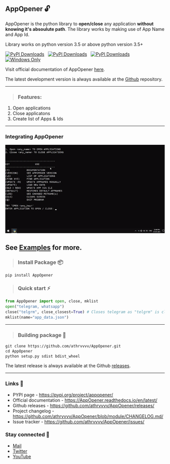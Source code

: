 ## AppOpener 🔓

AppOpener is the python library to **open/close** any application **without knowing it's absoulute path**. The library works by making use of App Name and App Id.

Library works on python version 3.5 or above python version 3.5+

[![PyPI Downloads](https://img.shields.io/pypi/dm/AppOpener)](https://pypi.org/project/AppOpener/) &nbsp; [![PyPI Downloads](https://img.shields.io/pypi/status/AppOpener)](https://pypi.org/project/AppOpener/) &nbsp; [![PyPI Downloads](https://img.shields.io/pypi/v/AppOpener?label=AppOpener)](https://pypi.org/project/AppOpener/) &nbsp; [![Windows Only](https://img.shields.io/badge/platform-windows-blue.svg)](https://shields.io/)

<!-- > **Note**
> AppOpener is only functional on windows. -->

Visit official documentation of AppOpener [here](https://AppOpener.readthedocs.io/en/latest/).

The latest development version is always available at the [Github](https://github.com/athrvvvv/AppOpener) repository.

---

> ### Features:

1. Open applications
2. Close applicatons
3. Create list of Apps & Ids

---

### Integrating AppOpener

![](docs/img/output.gif)

See [Examples](https://github.com/athrvvvv/AppOpener/tree/module/Examples) for more.
---

> ### Install Package 📦

```
pip install AppOpener
```

> ### Quick start ⚡

``` python
from AppOpener import open, close, mklist
open("telegram, whatsapp")
close("telgrm", close_closest=True) # Closes telegram as "telgrm" is closest to "telegram"
mklist(name="app_data.json")
```

---
> ### Building package 🔨

```
git clone https://github.com/athrvvvv/AppOpener.git
cd AppOpener
python setup.py sdist bdist_wheel
```
The latest release is always available at the Github [releases](https://github.com/athrvvvv/AppOpener/releases).

---

### Links 🔗

- PYPI page - https://pypi.org/project/appopener/
- Official documentation - https://AppOpener.readthedocs.io/en/latest/
- Github releases - https://github.com/athrvvvv/AppOpener/releases/
- Project changelog - https://github.com/athrvvvv/AppOpener/blob/module/CHANGELOG.md/
- Issue tracker - https://github.com/athrvvvv/AppOpener/issues/

### Stay connected 🤝

- [Mail](mailto:athrvchaulkar@gmail.com)
- [Twitter](https://twitter.com/athrvvvvv)
- [YouTube](https://www.youtube.com/c/ACUNBOXING2017)
